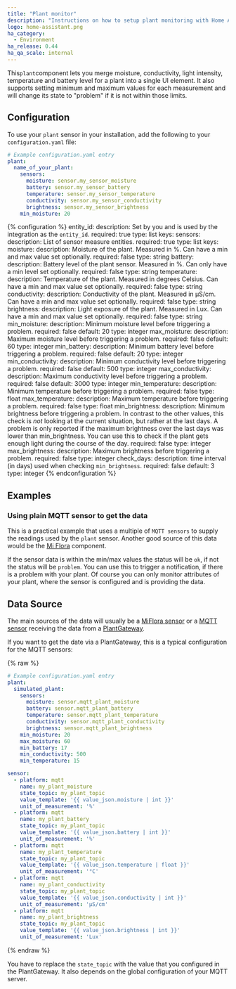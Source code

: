 ```yaml
---
title: "Plant monitor"
description: "Instructions on how to setup plant monitoring with Home Assistant."
logo: home-assistant.png
ha_category:
  - Environment
ha_release: 0.44
ha_qa_scale: internal
---
```


This`plant`component lets you merge moisture, conductivity, light intensity, temperature and battery level for a plant into a single UI element. It also supports setting minimum and maximum values for each measurement and will change its state to "problem" if it is not within those limits.

## Configuration

To use your `plant` sensor in your installation, add the following to your `configuration.yaml` file:

```yaml
# Example configuration.yaml entry
plant:
  name_of_your_plant:
    sensors:
      moisture: sensor.my_sensor_moisture
      battery: sensor.my_sensor_battery
      temperature: sensor.my_sensor_temperature
      conductivity: sensor.my_sensor_conductivity
      brightness: sensor.my_sensor_brightness
    min_moisture: 20
```

{% configuration %}
entity_id:
  description: Set by you and is used by the integration as the `entity_id`.
  required: true
  type: list
  keys:
    sensors:
      description: List of sensor measure entities.
      required: true
      type: list
      keys:
        moisture:
          description: Moisture of the plant. Measured in %. Can have a min and max value set optionally.
          required: false
          type: string
        battery:
          description: Battery level of the plant sensor. Measured in %. Can only have a min level set optionally.
          required: false
          type: string
        temperature:
          description: Temperature of the plant. Measured in degrees Celsius. Can have a min and max value set optionally.
          required: false
          type: string
        conductivity:
          description: Conductivity of the plant. Measured in µS/cm. Can have a min and max value set optionally.
          required: false
          type: string
        brightness:
          description: Light exposure of the plant. Measured in Lux. Can have a min and max value set optionally.
          required: false
          type: string
    min_moisture:
      description: Minimum moisture level before triggering a problem.
      required: false
      default: 20
      type: integer
    max_moisture:
      description: Maximum moisture level before triggering a problem.
      required: false
      default: 60
      type: integer
    min_battery:
      description: Minimum battery level before triggering a problem.
      required: false
      default: 20
      type: integer
    min_conductivity:
      description: Minimum conductivity level before triggering a problem.
      required: false
      default: 500
      type: integer
    max_conductivity:
      description: Maximum conductivity level before triggering a problem.
      required: false
      default: 3000
      type: integer
    min_temperature:
      description: Minimum temperature before triggering a problem.
      required: false
      type: float
    max_temperature:
      description: Maximum temperature before triggering a problem.
      required: false
      type: float
    min_brightness:
      description: Minimum brightness before triggering a problem. In contrast to the other values, this check is *not* looking at the current situation, but rather at the last days. A problem is only reported if the maximum brightness over the last days was lower than min_brightness. You can use this to check if the plant gets enough light during the course of the day.
      required: false
      type: integer
    max_brightness:
      description: Maximum brightness before triggering a problem.
      required: false
      type: integer
    check_days:
      description: time interval (in days) used when checking `min_brightness`.
      required: false
      default: 3
      type: integer
{% endconfiguration %}

## Examples
### Using plain MQTT sensor to get the data
This is a practical example that uses a multiple of `MQTT sensors` to supply the readings used by the `plant` sensor.
Another good source of this data would be the [Mi Flora](/components/miflora/) component.

If the sensor data is within the min/max values the status will be `ok`, if not the status will be `problem`. You can use this to trigger a notification, if there is a problem with your plant. Of course you can only monitor attributes of your plant, where the sensor is configured and is providing the data.

## Data Source

The main sources of the data will usually be a [MiFlora sensor](/components/miflora/) or a [MQTT sensor](/components/sensor.mqtt/) receiving the data from a [PlantGateway](https://github.com/ChristianKuehnel/plantgateway).

If you want to get the date via a PlantGateway, this is a typical configuration for the MQTT sensors:

{% raw %}

```yaml
# Example configuration.yaml entry
plant:
  simulated_plant:
    sensors:
      moisture: sensor.mqtt_plant_moisture
      battery: sensor.mqtt_plant_battery
      temperature: sensor.mqtt_plant_temperature
      conductivity: sensor.mqtt_plant_conductivity
      brightness: sensor.mqtt_plant_brightness
    min_moisture: 20
    max_moisture: 60
    min_battery: 17
    min_conductivity: 500
    min_temperature: 15

sensor:
  - platform: mqtt
    name: my_plant_moisture
    state_topic: my_plant_topic
    value_template: '{{ value_json.moisture | int }}'
    unit_of_measurement: '%'
  - platform: mqtt
    name: my_plant_battery
    state_topic: my_plant_topic
    value_template: '{{ value_json.battery | int }}'
    unit_of_measurement: '%'
  - platform: mqtt
    name: my_plant_temperature
    state_topic: my_plant_topic
    value_template: '{{ value_json.temperature | float }}'
    unit_of_measurement: '°C'
  - platform: mqtt
    name: my_plant_conductivity
    state_topic: my_plant_topic
    value_template: '{{ value_json.conductivity | int }}'
    unit_of_measurement: 'µS/cm'
  - platform: mqtt
    name: my_plant_brightness
    state_topic: my_plant_topic
    value_template: '{{ value_json.brightness | int }}'
    unit_of_measurement: 'Lux'
```

{% endraw %}

You have to replace the `state_topic` with the value that you configured in the PlantGateway. It also depends on the global configuration of your MQTT server.

